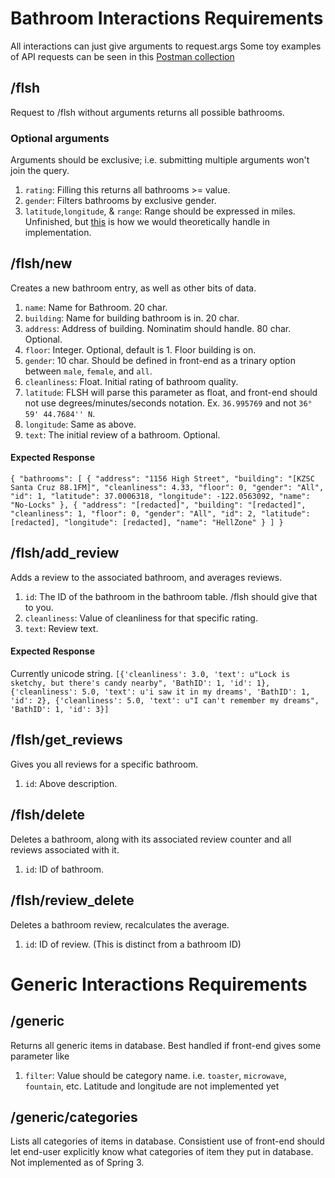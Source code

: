 # Bathroom Interactions Requirements
All interactions can just give arguments to request.args
Some toy examples of API requests can be seen in this [Postman collection](https://www.getpostman.com/collections/d9aec14b1639087cff63)
## /flsh
Request to /flsh without arguments returns all possible bathrooms.
### Optional arguments
Arguments should be exclusive; i.e. submitting multiple arguments won't join the query.
1. `rating`: Filling this returns all bathrooms >= value.
2. `gender`: Filters bathrooms by exclusive gender.
3. `latitude`,`longitude`, & `range`: Range should be expressed in miles. Unfinished, but [this](http://janmatuschek.de/LatitudeLongitudeBoundingCoordinates) is how we would theoretically handle in implementation.
## /flsh/new
Creates a new bathroom entry, as well as other bits of data.
1. `name`: Name for Bathroom. 20 char.
2. `building`: Name for building bathroom is in. 20 char.
3. `address`: Address of building. Nominatim should handle. 80 char. Optional.
4. `floor`: Integer. Optional, default is 1.  Floor building is on. 
5. `gender`: 10 char. Should be defined in front-end as a trinary option between `male`, `female`, and `all`.
5. `cleanliness`: Float. Initial rating of bathroom quality.
6. `latitude`: FLSH will parse this parameter as float, and front-end should not use degrees/minutes/seconds notation. Ex.
`36.995769` and not `36° 59' 44.7684'' N`.
7. `longitude`: Same as above.
8. `text`: The initial review of a bathroom. Optional.
#### Expected Response
`{
    "bathrooms": [
        {
            "address": "1156 High Street",
            "building": "[KZSC Santa Cruz 88.1FM]",
            "cleanliness": 4.33,
            "floor": 0,
            "gender": "All",
            "id": 1,
            "latitude": 37.0006318,
            "longitude": -122.0563092,
            "name": "No-Locks"
        },
        {
            "address": "[redacted]",
            "building": "[redacted]",
            "cleanliness": 1,
            "floor": 0,
            "gender": "All",
            "id": 2,
            "latitude": [redacted],
            "longitude": [redacted],
            "name": "HellZone"
        }
    ]
}`
## /flsh/add_review
Adds a review to the associated bathroom, and averages reviews.
1. `id`: The ID of the bathroom in the bathroom table. /flsh should give that to you.
2. `cleanliness`: Value of cleanliness for that specific rating.
3. `text`: Review text.
#### Expected Response
Currently unicode string.
`[{'cleanliness': 3.0, 'text': u"Lock is sketchy, but there's candy nearby", 'BathID': 1, 'id': 1}, {'cleanliness': 5.0, 'text': u'i saw it in my dreams', 'BathID': 1, 'id': 2}, {'cleanliness': 5.0, 'text': u"I can't remember my dreams", 'BathID': 1, 'id': 3}]`
## /flsh/get_reviews
Gives you all reviews for a specific bathroom.
1. `id`: Above description.
## /flsh/delete
Deletes a bathroom, along with its associated review counter and all reviews associated with it.
1. `id`: ID of bathroom.
## /flsh/review_delete
Deletes a bathroom review, recalculates the average.
1. `id`: ID of review. (This is distinct from a bathroom ID)

# Generic Interactions Requirements
## /generic
Returns all generic items in database. Best handled if front-end gives some parameter like
1. `filter`: Value should be category name. i.e. `toaster`, `microwave`, `fountain`, etc.
Latitude and longitude are not implemented yet
## /generic/categories
Lists all categories of items in database. Consistient use of front-end should let end-user explicitly know what categories of item they put in database.
Not implemented as of Spring 3.
